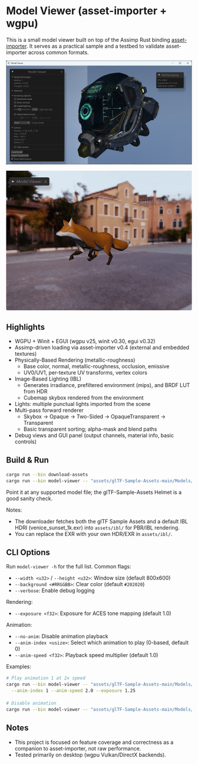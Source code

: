 # Model Viewer (asset-importer + wgpu)

This is a small model viewer built on top of the Assimp Rust binding [asset-importer](https://github.com/Latias94/asset-importer). It serves as a practical sample and a testbed to validate asset-importer across common formats.

![helmet](screenshots/helmet.png)

![fox](screenshots/fox.gif)

## Highlights

- WGPU + Winit + EGUI (wgpu v25, winit v0.30, egui v0.32)
- Assimp-driven loading via asset-importer v0.4 (external and embedded textures)
- Physically-Based Rendering (metallic-roughness)
  - Base color, normal, metallic-roughness, occlusion, emissive
  - UV0/UV1, per-texture UV transforms, vertex colors
- Image-Based Lighting (IBL)
  - Generates irradiance, prefiltered environment (mips), and BRDF LUT from HDR
  - Cubemap skybox rendered from the environment
- Lights: multiple punctual lights imported from the scene
- Multi-pass forward renderer
  - Skybox → Opaque → Two-Sided → OpaqueTransparent → Transparent
  - Basic transparent sorting; alpha-mask and blend paths
- Debug views and GUI panel (output channels, material info, basic controls)

## Build & Run

```bash
cargo run --bin download-assets
cargo run --bin model-viewer -- "assets/glTF-Sample-Assets-main/Models/DamagedHelmet/glTF/DamagedHelmet.gltf"
```

Point it at any supported model file; the glTF-Sample-Assets Helmet is a good sanity check.

Notes:
- The downloader fetches both the glTF Sample Assets and a default IBL HDRI (venice_sunset_1k.exr) into `assets/ibl/` for PBR/IBL rendering.
- You can replace the EXR with your own HDR/EXR in `assets/ibl/`.

## CLI Options

Run `model-viewer -h` for the full list. Common flags:

- `--width <u32>` / `--height <u32>`: Window size (default 800x600)
- `--background <#RRGGBB>`: Clear color (default `#202020`)
- `--verbose`: Enable debug logging

Rendering:
- `--exposure <f32>`: Exposure for ACES tone mapping (default 1.0)

Animation:
- `--no-anim`: Disable animation playback
- `--anim-index <usize>`: Select which animation to play (0-based, default 0)
- `--anim-speed <f32>`: Playback speed multiplier (default 1.0)

Examples:

```bash
# Play animation 1 at 2x speed
cargo run --bin model-viewer -- "assets/glTF-Sample-Assets-main/Models/Fox/glTF/Fox.gltf" \
  --anim-index 1 --anim-speed 2.0 --exposure 1.25

# Disable animation
cargo run --bin model-viewer -- "assets/glTF-Sample-Assets-main/Models/CesiumMan/glTF/CesiumMan.gltf" --no-anim
```

## Notes

- This project is focused on feature coverage and correctness as a companion to asset-importer, not raw performance.
- Tested primarily on desktop (wgpu Vulkan/DirectX backends).
